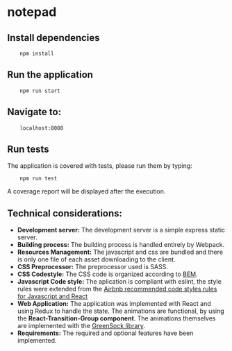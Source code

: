 # notepad

## Install dependencies
```
    npm install
```

## Run the application
```
    npm run start
```

## Navigate to:
```
    localhost:8080
```

## Run tests
The application is covered with tests, please run them by typing:
```
    npm run test
```
A coverage report will be displayed after the execution.

## Technical considerations:
* **Development server:** The development server is a simple express static server.
* **Building process:** The building process is handled entirely by Webpack.
* **Resources Management:** The javascript and css are bundled and there is only one file of each asset downloading to the client.
* **CSS Preprocessor:** The preprocessor used is SASS.
* **CSS Codestyle:** The CSS code is organized according to [BEM](http://getbem.com/introduction/).
* **Javascript Code style:** The aplication is compliant with eslint, the style rules were extended from the [Airbnb recommended code styles rules for Javascript and React](https://github.com/airbnb/javascript)
* **Web Application:** The application was implemented with React and using Redux to handle the state. The animations are functional, by using the __React-Transition-Group component__. The animations themselves are implemented with the [GreenSock library](https://greensock.com/).
* **Requirements:** The required and optional features have been implemented.